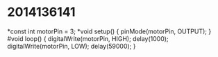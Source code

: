 # 2014136141

*const int motorPin = 3;
*void setup() {
pinMode(motorPin, OUTPUT); 
} 
#void loop() { 
digitalWrite(motorPin, HIGH); 
delay(1000); 
digitalWrite(motorPin, LOW);
delay(59000);
}
